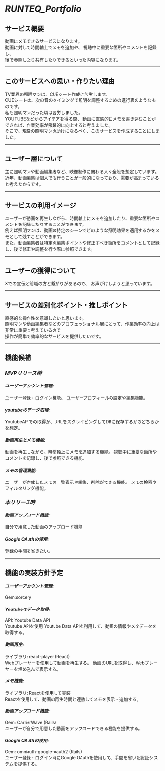 # *RUNTEQ_Portfolio*
## **サービス概要**
動画にメモできるサービスになります。<br>
動画に対して時間軸上でメモを追加や、
視聴中に重要な箇所やコメントを記録し、<br>
後で参照したり共有したりできるといった内容になります。
<br>
***

## **このサービスへの思い・作りたい理由**
TV業界の照明マンは、CUEシート作成に苦労します。<br>
CUEシートは、次の音のタイミングで照明を調整するための進行表のようなものです。<br>
私も照明マンだった頃は苦労しました。<br>
YOUTUBEなどからアイデアを得る際、
動画に直感的にメモを書き込むことができれば、作業効率が飛躍的に向上すると考えました。<br>
そこで、現役の照明マンの助けになるべく、このサービスを作成することにしました。
<br>
***

## **ユーザー層について**
主に照明マンや動画編集者など、映像制作に関わる人々全般を想定しています。<br>
近年、動画編集は個人でも行うことが一般的になっており、需要が高まっていると考えたからです。
<br>
***

## **サービスの利用イメージ**
ユーザーが動画を再生しながら、時間軸上にメモを追加したり、重要な箇所やコメントを記録したりすることができます。<br>
例えば照明マンは、動画の特定のシーンでどのような照明効果を適用するかをメモとして残すことができます。<br>
また、動画編集者は特定の編集ポイントや修正すべき箇所をコメントとして記録し、後で修正や調整を行う際に参照できます。
<br>
***

## **ユーザーの獲得について**
Xでの宣伝と前職の方と繋がりがあるので、
お声がけしようと思っています。
<br>
***

## **サービスの差別化ポイント・推しポイント**
直感的な操作性を意識したいと思います。<br>
照明マンや動画編集者などのプロフェッショナル層にとって、作業効率の向上は非常に重要と考えているので<br>
操作が簡単で効率的なサービスを提供したいです。
<br>
***

## **機能候補**
### *MVPリリース時*
#### ***ユーザーアカウント管理:***
ユーザー登録・ログイン機能。
ユーザープロフィールの設定や編集機能。
<br>

#### ***youtubeのデータ取得:***
YoutubeAPIでの取得か、URLをスクレイピングしてDBに保存するかのどちらかを想定。
<br>

#### ***動画再生とメモ機能:***
動画を再生しながら、時間軸上にメモを追加する機能。
視聴中に重要な箇所やコメントを記録し、後で参照できる機能。
<br>

#### ***メモの管理機能:***
ユーザーが作成したメモの一覧表示や編集、削除ができる機能。
メモの検索やフィルタリング機能。
<br>

### *本リリース時*
#### ***動画アップロード機能:***
自分で用意した動画のアップロード機能

#### ***Google OAuthの使用:***
登録の手間を省きたい。
<br>
***

## **機能の実装方針予定**
#### ***ユーザーアカウント管理:***
Gem:sorcery
<br>

#### ***Youtubeのデータ取得:***
API: Youtube Data API<br>
Youtube APIを使用
Youtube Data APIを利用して、動画の情報やメタデータを取得する。
<br>

#### ***動画再生:***
ライブラリ: react-player (React)<br>
Webプレーヤーを使用して動画を再生する。
動画のURLを取得し、Webプレーヤーを埋め込んで表示する。
<br>

#### ***メモ機能:***
ライブラリ: Reactを使用して実装<br>
Reactを使用して、動画の再生時間と連動してメモを表示・追加する。
<br>

#### ***動画アップロード機能:***
Gem: CarrierWave (Rails)<br>
ユーザーが自分で用意した動画をアップロードできる機能を提供する。
<br>

#### ***Google OAuthの使用:***
Gem: omniauth-google-oauth2 (Rails)<br>
ユーザー登録・ログイン時にGoogle OAuthを使用して、手間を省いた認証システムを提供する。


